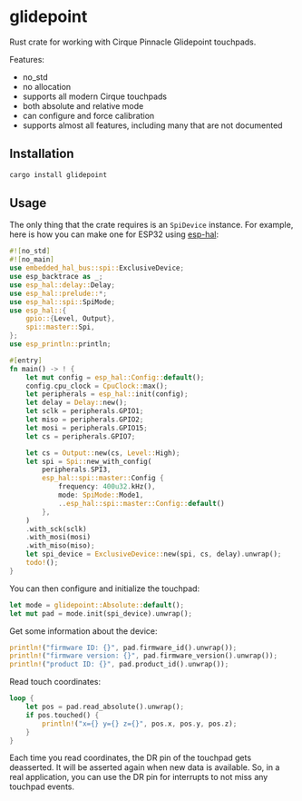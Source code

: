 # glidepoint

Rust crate for working with Cirque Pinnacle Glidepoint touchpads.

Features:

* no_std
* no allocation
* supports all modern Cirque touchpads
* both absolute and relative mode
* can configure and force calibration
* supports almost all features, including many that are not documented

## Installation

```bash
cargo install glidepoint
```

## Usage

The only thing that the crate requires is an `SpiDevice` instance. For example, here is how you can make one for ESP32 using [esp-hal](https://github.com/esp-rs/esp-hal):

```rust
#![no_std]
#![no_main]
use embedded_hal_bus::spi::ExclusiveDevice;
use esp_backtrace as _;
use esp_hal::delay::Delay;
use esp_hal::prelude::*;
use esp_hal::spi::SpiMode;
use esp_hal::{
    gpio::{Level, Output},
    spi::master::Spi,
};
use esp_println::println;

#[entry]
fn main() -> ! {
    let mut config = esp_hal::Config::default();
    config.cpu_clock = CpuClock::max();
    let peripherals = esp_hal::init(config);
    let delay = Delay::new();
    let sclk = peripherals.GPIO1;
    let miso = peripherals.GPIO2;
    let mosi = peripherals.GPIO15;
    let cs = peripherals.GPIO7;

    let cs = Output::new(cs, Level::High);
    let spi = Spi::new_with_config(
        peripherals.SPI3,
        esp_hal::spi::master::Config {
            frequency: 400u32.kHz(),
            mode: SpiMode::Mode1,
            ..esp_hal::spi::master::Config::default()
        },
    )
    .with_sck(sclk)
    .with_mosi(mosi)
    .with_miso(miso);
    let spi_device = ExclusiveDevice::new(spi, cs, delay).unwrap();
    todo!();
}
```

You can then configure and initialize the touchpad:

```rust
let mode = glidepoint::Absolute::default();
let mut pad = mode.init(spi_device).unwrap();
```

Get some information about the device:

```rust
println!("firmware ID: {}", pad.firmware_id().unwrap());
println!("firmware version: {}", pad.firmware_version().unwrap());
println!("product ID: {}", pad.product_id().unwrap());
```

Read touch coordinates:

```rust
loop {
    let pos = pad.read_absolute().unwrap();
    if pos.touched() {
        println!("x={} y={} z={}", pos.x, pos.y, pos.z);
    }
}

```

Each time you read coordinates, the DR pin of the touchpad gets deasserted. It will be asserted again when new data is available. So, in a real application, you can use the DR pin for interrupts to not miss any touchpad events.
